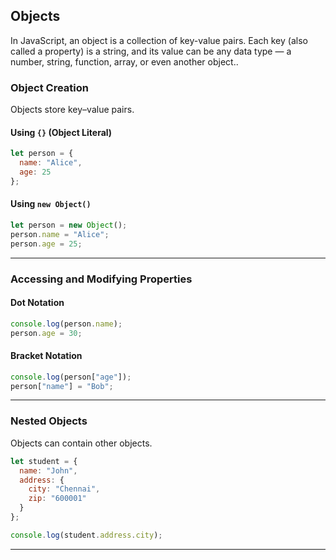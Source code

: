 ## Objects

In JavaScript, an object is a collection of key-value pairs. Each key (also called a property) is a string, and its value can be any data type — a number, string, function, array, or even another object..

### Object Creation

Objects store key–value pairs.

#### Using `{}` (Object Literal)
```js
let person = {
  name: "Alice",
  age: 25
};
```

#### Using `new Object()`
```js
let person = new Object();
person.name = "Alice";
person.age = 25;
```

---

### Accessing and Modifying Properties

#### Dot Notation
```js
console.log(person.name);
person.age = 30;
```

#### Bracket Notation
```js
console.log(person["age"]);
person["name"] = "Bob";
```

---

### Nested Objects

Objects can contain other objects.

```js
let student = {
  name: "John",
  address: {
    city: "Chennai",
    zip: "600001"
  }
};

console.log(student.address.city);
```

---